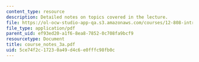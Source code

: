 ```yaml
---
content_type: resource
description: Detailed notes on topics covered in the lecture.
file: https://ol-ocw-studio-app-qa.s3.amazonaws.com/courses/12-808-introduction-to-observational-physical-oceanography-fall-2004/5ce74f2c17230a49d4c6e0fffc98fb0c_course_notes_3a.pdf
file_type: application/pdf
parent_uid: ef93ed20-a1f6-8ea8-7852-0c708fa9bcf9
resourcetype: Document
title: course_notes_3a.pdf
uid: 5ce74f2c-1723-0a49-d4c6-e0fffc98fb0c
---
```

